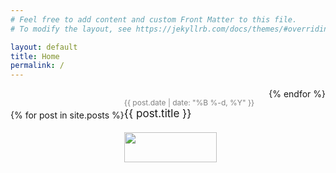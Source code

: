 ```yaml
---
# Feel free to add content and custom Front Matter to this file.
# To modify the layout, see https://jekyllrb.com/docs/themes/#overriding-theme-defaults

layout: default
title: Home
permalink: /
---
```


<style>
    

    .text:hover {
    text-decoration: underline;
    }

    .text {
    text-decoration: underline;
    font-size:17px; 
    text-decoration: none; 
    color:#547DE
    }

    .date {
    font-size:12px; 
    text-decoration: none; 
    color:grey;
    }

    .media-container {
    text-align: left;
    display: flex;
    flex-direction: row;
    flex-wrap: wrap;
   
    }

    .media {
    flex-basis: 40%;
    flex-grow: 1;
    margin-top: 15px;
    }

    .media img {
    width: 80%;
    height: 80%;
    }
</style>


<div class="media-container">
<br><br>
    {% for post in site.posts %}
        <div class="media">
            <span class="date">{{ post.date | date: "%B %-d, %Y"  }}</span> <br>
            <a class="text" href="{{ post.url }}">{{ post.title }}<br><br></a>
            <img  src="{{ post.img }}"><br>
        </div>
    {% endfor %}
</div>





<!--<img src="images/grass.jpg" width=700px> <br> <br>
<span style="font-size: 20px">Photo by <a href="https://unsplash.com/@p_kuzovkova?utm_source=unsplash&amp;utm_medium=referral&amp;utm_content=creditCopyText">Polina Kuzovkova</a> on <a href="https://unsplash.com/t/nature?utm_source=unsplash&amp;utm_medium=referral&amp;utm_content=creditCopyText">Unsplash</a></span>-->



